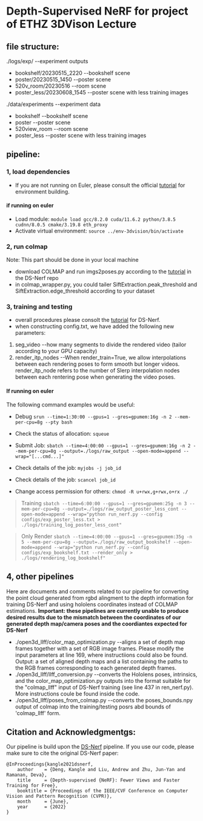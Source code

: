 # Depth-Supervised NeRF for project of ETHZ 3DVison Lecture
## file structure: 
./logs/exp/ --experiment outputs
- bookshelf/20230515_2220 --bookshelf scene
- poster/20230515_1450 --poster scene 
- 520v_room/20230516 --room scene 
- poster_less/20230608_1545 --poster scene with less training images 

./data/experiments --experiment data
- bookshelf --bookshelf scene
- poster --poster scene 
- 520view_room --room scene 
- poster_less --poster scene with less training images 

## pipeline:
### 1, load dependencies
* If you are not running on Euler, please consult the official [tutorial](https://github.com/dunbar12138/DSNeRF#dependencies) for environment building.

#### if running on euler 
* Load module: `module load gcc/8.2.0 cuda/11.6.2 python/3.8.5 cudnn/8.0.5 cmake/3.19.8 eth_proxy`
* Activate virtual environment: `source ../env-3dvision/bin/activate`

### 2, run colmap
Note: This part should be done in your local machine 
* download COLMAP and run imgs2poses.py according to the [tutorial](https://github.com/dunbar12138/DSNeRF#generate-camera-poses-and-sparse-depth-information-using-colmap-optional) in the DS-Nerf repo
* in colmap_wrapper.py, you could tailer SiftExtraction.peak_threshold and SiftExtraction.edge_threshold according to your dataset

### 3, training and testing
* overall procedures please consolt the [tutorial](https://github.com/dunbar12138/DSNeRF#how-to-run) for DS-Nerf.
* when constructing config.txt, we have added the following new parameters:
1. seg_video --how many segments to divide the rendered video (tailor according to your GPU capacity)
2. render_itp_nodes --When render_train=True, we allow interpolations between each rendering poses to form smooth but longer videos. render_itp_node refers to the number of Slerp interpolation nodes between each rentering pose when generating the video poses.

#### If running on euler
The following command examples would be useful:
* Debug `srun --time=1:30:00 --gpus=1 --gres=gpumem:16g -n 2 --mem-per-cpu=8g --pty bash`
* Check the status of allocation: `squeue`

* Submit Job: `sbatch --time=4:00:00 --gpus=1 --gres=gpumem:16g -n 2 --mem-per-cpu=8g --output=./logs/raw_output --open-mode=append --wrap="[...cmd...]"`
* Check details of the job: `myjobs -j job_id`
* Check details of the job: `scancel job_id`

* Change access permission for others: `chmod -R u+rwx,g+rwx,o+rx ./`

> Training `sbatch --time=6:00:00 --gpus=1 --gres=gpumem:25g -n 3 --mem-per-cpu=8g --output=./logs/raw_output_poster_less_cont --open-mode=append --wrap="python run_nerf.py --config configs/exp_poster_less.txt > ./logs/training_log_poster_less_cont"`

> Only Render `sbatch --time=4:00:00 --gpus=1 --gres=gpumem:35g -n 5 --mem-per-cpu=8g --output=./logs/raw_output_bookshelf --open-mode=append --wrap="python run_nerf.py --config configs/exp_bookshelf.txt --render_only > ./logs/rendering_log_bookshelf"`


## 4, other pipelines 
Here are documents and comments related to our pipeline for converting the point cloud generated from rgbd alingment to the depth information for training DS-Nerf and using hololens coordinates instead of COLMAP estimations. **Important: these pipelines are currently unable to produce desired results due to the mismatch between the coordinates of our generated depth map/camera poses and the coordiantes expected for DS-Nerf**
* ./open3d_llff/color_map_optimization.py --aligns a set of depth map frames together with a set of RGB image frames. Please modify the input parameters at line 169, where instructiions could also be found. 
Output: a set of aligned depth maps and a list containing the paths to the RGB frames corresponding to each generated depth frames. 
* ./open3d_llff/llff_conversion.py --converts the Hololens poses, intrinsics, and the color_map_optimization.py outputs into the format suitable for the "colmap_llff" input of DS-Nerf training (see line 437 in ren_nerf.py). More instructions coule be found inside the code. 
* ./open3d_llff/poses_from_colmap.py --converts the poses_bounds.npy output of colmap into the training/testing posrs abd bounds of 'colmap_llff' form. 

## Citation and Acknowledgmentgs:
Our pipeline is build upon the [DS-Nerf](https://github.com/dunbar12138/DSNeRF) pipeline. If you use our code, please make sure to cite the original DS-Nerf paper:
```
@InProceedings{kangle2021dsnerf,
    author    = {Deng, Kangle and Liu, Andrew and Zhu, Jun-Yan and Ramanan, Deva},
    title     = {Depth-supervised {NeRF}: Fewer Views and Faster Training for Free},
    booktitle = {Proceedings of the IEEE/CVF Conference on Computer Vision and Pattern Recognition (CVPR)},
    month     = {June},
    year      = {2022}
}
```
